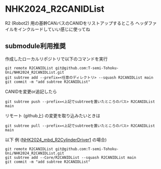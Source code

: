 # NHK2024_R2CANIDList
R2 (Robot2) 用の基幹CANバスのCANIDをリストアップするところ
ヘッダファイルをインクルードしていい感じに使ってね

## submodule利用推奨
作成したローカルリポジトリで以下のコマンドを実行
```
git remote R2CANIDList git@github.com:T-semi-Tohoku-Uni/NHK2024_R2CANIDList.git
git subtree add --prefix=<任意のディレクトリ> --squash R2CANIDList main
git commit -m "add subtree R2CANIDList"
```

CANIDを変更or追記したら
```
git subtree push --prefix=<上記でsubtreeを置いたところのパス> R2CANIDList main
```

リモート (github上) の変更を取り込みたいときは
```
git subtree pull --prefix=<上記でsubtreeを置いたところのパス> R2CANIDList main
```

以下 例 ([NHK2024_mbd_R2CylinderDriver1](https://github.com/T-semi-Tohoku-Uni/NHK2024_mbd_R2CylinderDriver1) の場合)
```
git remote R2CANIDList git@github.com:T-semi-Tohoku-Uni/NHK2024_R2CANIDList.git
git subtree add --Core/R2CANIDList --squash R2CANIDList main
git commit -m "add subtree R2CANIDList"
```
